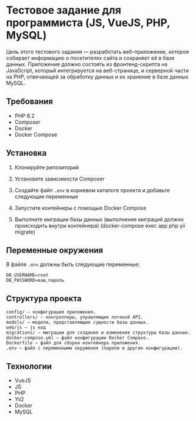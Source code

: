 # Тестовое задание для программиста (JS, VueJS, PHP, MySQL)

Цель этого тестового задания — разработать веб-приложение, которое собирает информацию о посетителях сайта и сохраняет её в базе данных. Приложение должно состоять из фронтенд-скрипта на JavaScript, который интегрируется на веб-странице, и серверной части на PHP, отвечающей за обработку данных и их хранение в базе данных MySQL.

## Требования

- PHP 8.2
- Composer
- Docker
- Docker Compose

## Установка

1. Клонируйте репозиторий

2. Установите зависимости Composer

3. Создайте файл `.env` в корневом каталоге проекта и добавьте следующие переменные

4. Запустите контейнеры с помощью Docker Compose

5. Выполните миграции базы данных (выполнение миграций должно происходить внутри контейнера) (docker-compose exec app php yii migrate)

## Переменные окружения

В файле `.env` должны быть следующие переменные:

```plaintext
DB_USERNAME=root
DB_PASSWORD=ваш_пароль
```

## Структура проекта

    config/ — конфигурация приложения.
    controllers/ — контроллеры, управляющие логикой API.
    models/ — модели, представляющие сущности базы данных.
    web/js — js код
    migrations/ — миграции для создания и изменения структуры базы данных.
    docker-compose.yml — файл конфигурации Docker Compose.
    Dockerfile — файл для сборки контейнера приложения.
    .env — файл с переменными окружения (пароли и другие конфигурации).

## Технологии
- VueJS
- JS
- PHP
- Yii2
- Docker
- MySQL
